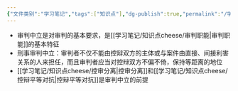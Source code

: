```yaml
---
{"文件类别":"学习笔记","tags":["知识点"],"dg-publish":true,"permalink":"/学习笔记/知识点cheese/审判中立/","dgPassFrontmatter":true,"created":"2024-09-12T12:29:02.072+08:00","updated":"2024-09-12T12:31:59.025+08:00"}
---
```


- 审判中立是对审判的基本要求，是[[学习笔记/知识点cheese/审判职能\|审判职能]]的基本特征
- 刑事审判中立：审判者不仅不能由控辩双方的主体或与案件由直接、间接利害关系的人来担任，而且审判者应当对控辩双方不偏不倚，保持等距离的地位
- [[学习笔记/知识点cheese/控审分离\|控审分离]]和[[学习笔记/知识点cheese/控辩平等对抗\|控辩平等对抗]]是审判中立的前提